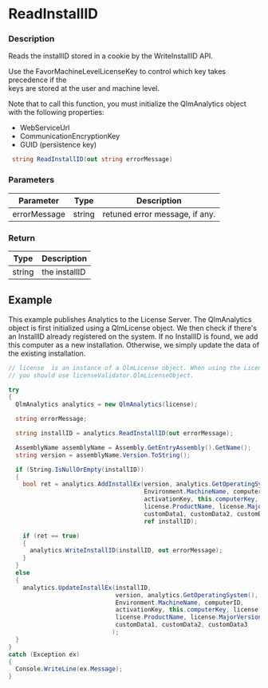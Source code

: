 # ReadInstallID

### Description

Reads the installID stored in a cookie by the WriteInstallID API.

Use the FavorMachineLevelLicenseKey to control which key takes precedence if the\
keys are stored at the user and machine level.

Note that to call this function, you must initialize the QlmAnalytics object with the following properties:

* WebServiceUrl
* CommunicationEncryptionKey
* GUID (persistence key)

```c#
 string ReadInstallID(out string errorMessage)
```

### Parameters

| Parameter    |  Type  | Description                    |
| ------------ | :----: | ------------------------------ |
| errorMessage | string | retuned error message, if any. |

### Return

| Type   | Description   |
| ------ | ------------- |
| string | the installID |

## Example

This example publishes Analytics to the License Server. The QlmAnalytics object is first initialized using a QlmLicense object. We then check if there's an InstallID already registered on the system. If no InstallID is found, we add this computer as a new installation. Otherwise, we simply update the data of the existing installation.

```csharp
// license  is an instance of a QlmLicense object. When using the LicenseValidator class, 
// you should use licenseValidator.QlmLicenseObject.

try
{
  QlmAnalytics analytics = new QlmAnalytics(license);

  string errorMessage;

  string installID = analytics.ReadInstallID(out errorMessage);

  AssemblyName assemblyName = Assembly.GetEntryAssembly().GetName();
  string version = assemblyName.Version.ToString();

  if (String.IsNullOrEmpty(installID))
  {
    bool ret = analytics.AddInstallEx(version, analytics.GetOperatingSystem(),
                                      Environment.MachineName, computerID,
                                      activationKey, this.computerKey, license.IsEvaluation(),
                                      license.ProductName, license.MajorVersion, license.MinorVersion,
                                      customData1, customData2, customData3,
                                      ref installID);

    if (ret == true)
    {
      analytics.WriteInstallID(installID, out errorMessage);
    }
  }
  else
  {
    analytics.UpdateInstallEx(installID,
                              version, analytics.GetOperatingSystem(),
                              Environment.MachineName, computerID,
                              activationKey, this.computerKey, license.IsEvaluation(),
                              license.ProductName, license.MajorVersion, license.MinorVersion,
                              customData1, customData2, customData3
                             );
  }
}
catch (Exception ex)
{
  Console.WriteLine(ex.Message);
}

```

